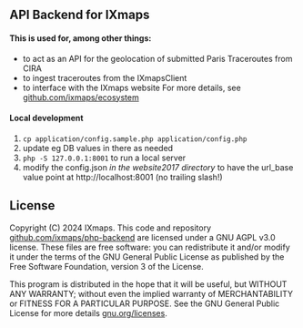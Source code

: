 ## API Backend for IXmaps

#### This is used for, among other things:

- to act as an API for the geolocation of submitted Paris Traceroutes from CIRA
- to ingest traceroutes from the IXmapsClient
- to interface with the IXmaps website
  For more details, see [github.com/ixmaps/ecosystem](https://github.com/ixmaps/ecosystem)

#### Local development

1. `cp application/config.sample.php application/config.php`
2. update eg DB values in there as needed
3. `php -S 127.0.0.1:8001` to run a local server
4. modify the config.json _in the website2017 directory_ to have the url_base value point at http://localhost:8001 (no trailing slash!)

## License

Copyright (C) 2024 IXmaps.
This code and repository [github.com/ixmaps/php-backend](https://github.com/ixmaps/php-backend) are licensed under a GNU AGPL v3.0 license. These files are free software: you can redistribute it and/or modify it under the terms of the GNU General Public License as published by the Free Software Foundation, version 3 of the License.

This program is distributed in the hope that it will be useful, but WITHOUT ANY WARRANTY; without even the implied warranty of MERCHANTABILITY or FITNESS FOR A PARTICULAR PURPOSE. See the GNU General Public License for more details [gnu.org/licenses](https://gnu.org/licenses/agpl.html).
